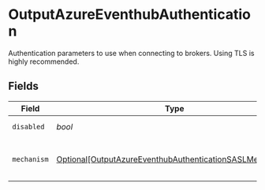 # OutputAzureEventhubAuthentication

Authentication parameters to use when connecting to brokers. Using TLS is highly recommended.


## Fields

| Field                                                                                                                             | Type                                                                                                                              | Required                                                                                                                          | Description                                                                                                                       |
| --------------------------------------------------------------------------------------------------------------------------------- | --------------------------------------------------------------------------------------------------------------------------------- | --------------------------------------------------------------------------------------------------------------------------------- | --------------------------------------------------------------------------------------------------------------------------------- |
| `disabled`                                                                                                                        | *bool*                                                                                                                            | :heavy_check_mark:                                                                                                                | Enable authentication.                                                                                                            |
| `mechanism`                                                                                                                       | [Optional[OutputAzureEventhubAuthenticationSASLMechanism]](../../models/shared/outputazureeventhubauthenticationsaslmechanism.md) | :heavy_minus_sign:                                                                                                                | SASL authentication mechanism to use                                                                                              |